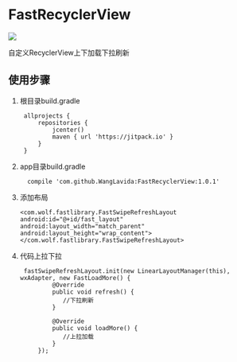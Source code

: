 # FastRecyclerView

[![](https://jitpack.io/v/WangLavida/FastRecyclerView.svg)](https://jitpack.io/#WangLavida/FastRecyclerView)

自定义RecyclerView上下加载下拉刷新

## 使用步骤
1. 根目录build.gradle

		allprojects {
		    repositories {
		        jcenter()
		        maven { url 'https://jitpack.io' }
		    }
		}
2. app目录build.gradle

		 compile 'com.github.WangLavida:FastRecyclerView:1.0.1'


3.  添加布局
  
		<com.wolf.fastlibrary.FastSwipeRefreshLayout
        android:id="@+id/fast_layout"
        android:layout_width="match_parent"
        android:layout_height="wrap_content"></com.wolf.fastlibrary.FastSwipeRefreshLayout>
4. 代码上拉下拉

	  	fastSwipeRefreshLayout.init(new LinearLayoutManager(this), wxAdapter, new FastLoadMore() {
	            @Override
	            public void refresh() {
	               //下拉刷新
	            }
	
	            @Override
	            public void loadMore() {
	               //上拉加载
	            }
	        });